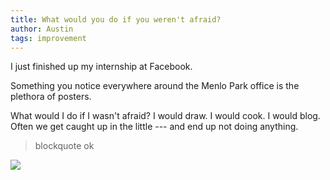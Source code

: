 ```yaml
---
title: What would you do if you weren't afraid?
author: Austin
tags: improvement
---
```


I just finished up my internship at Facebook.

Something you notice everywhere around the Menlo Park office is the plethora of posters.

What would I do if I wasn't afraid? I would draw. I would cook. I would blog. Often we get caught up in the little --- and end up not doing anything.

> blockquote ok

![](https://haasundergrad.files.wordpress.com/2013/10/891946_10153386485080346_332055563_o.jpg)
